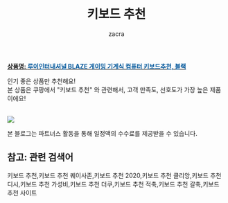 ﻿---
layout: post
title:  "키보드 추천"
author: zacra
categories: [ 아이템 ]
tags: [키보드 추천,키보드 추천 퀘이사존,키보드 추천 2020,키보드 추천 클리앙,키보드 추천 디시,키보드 추천 가성비,키보드 추천 더쿠,키보드 추천 적축,키보드 추천 갈축,키보드 추천 사이트]
image: https://static.coupangcdn.com/image/vendor_inventory/images/2018/07/11/11/5/167ecd35-3d6e-4114-ad2a-8e6f84846951.jpg 
description: "쿠팡에서 키보드 추천 관련 상품으로 가장 고객 선호도가 높은 제품 중 하나입니다."
rating: 4.5
---

<a href="https://link.coupang.com/re/AFFSDP?lptag=AF8407795&pageKey=108645632&itemId=328843517&vendorItemId=72896661318&traceid=V0-153-f3264c9464fcfcee"><b>상품명: <font color='#01579B'>루이인터내셔널 BLAZE 게이밍 기계식 컴퓨터 키보드추천, 블랙</font></b></a>

인기 좋은 상품만 추천해요!<br/>
본 상품은 쿠팡에서 "키보드 추천" 와 관련해서, 고객 만족도, 선호도가 가장 높은 제품이에요!<br/><br/>



<a href="https://link.coupang.com/re/AFFSDP?lptag=AF8407795&pageKey=108645632&itemId=328843517&vendorItemId=72896661318&traceid=V0-153-f3264c9464fcfcee"><img src="https://thumbnail10.coupangcdn.com/thumbnails/remote/q89/image/vendor_inventory/d049/970de031accd6861a545f2bb3fd43303ca8a201ea9237e82cbcc5fde2743.jpg"></a> 

본 블로그는 파트너스 활동을 통해 일정액의 수수료를 제공받을 수 있습니다.

## 참고: 관련 검색어    
키보드 추천,키보드 추천 퀘이사존,키보드 추천 2020,키보드 추천 클리앙,키보드 추천 디시,키보드 추천 가성비,키보드 추천 더쿠,키보드 추천 적축,키보드 추천 갈축,키보드 추천 사이트